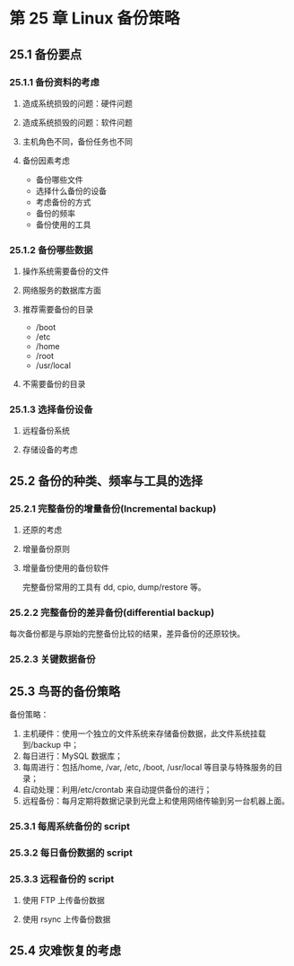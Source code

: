 # 第 25 章 Linux 备份策略

## 25.1 备份要点

### 25.1.1 备份资料的考虑

1. 造成系统损毁的问题：硬件问题

2. 造成系统损毁的问题：软件问题

3. 主机角色不同，备份任务也不同

4. 备份因素考虑

    - 备份哪些文件
    - 选择什么备份的设备
    - 考虑备份的方式
    - 备份的频率
    - 备份使用的工具

### 25.1.2 备份哪些数据

1. 操作系统需要备份的文件
2. 网络服务的数据库方面
3. 推荐需要备份的目录

    - /boot
    - /etc
    - /home
    - /root
    - /usr/local

4. 不需要备份的目录

### 25.1.3 选择备份设备

1. 远程备份系统

2. 存储设备的考虑

## 25.2 备份的种类、频率与工具的选择

### 25.2.1 完整备份的增量备份(Incremental backup)

1. 还原的考虑
2. 增量备份原则
3. 增量备份使用的备份软件

    完整备份常用的工具有 dd, cpio, dump/restore 等。

### 25.2.2 完整备份的差异备份(differential backup)

每次备份都是与原始的完整备份比较的结果，差异备份的还原较快。

### 25.2.3 关键数据备份

## 25.3 鸟哥的备份策略

备份策略：

1. 主机硬件：使用一个独立的文件系统来存储备份数据，此文件系统挂载到/backup 中；
2. 每日进行：MySQL 数据库；
3. 每周进行：包括/home, /var, /etc, /boot, /usr/local 等目录与特殊服务的目录；
4. 自动处理：利用/etc/crontab 来自动提供备份的进行；
5. 远程备份：每月定期将数据记录到光盘上和使用网络传输到另一台机器上面。

### 25.3.1 每周系统备份的 script

### 25.3.2 每日备份数据的 script

### 25.3.3 远程备份的 script

1. 使用 FTP 上传备份数据

2. 使用 rsync 上传备份数据

## 25.4 灾难恢复的考虑
